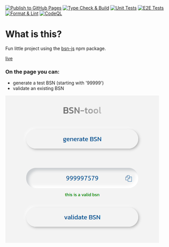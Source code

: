[![Publish to GitHub Pages](https://github.com/willemverbuyst/bsn-tool/actions/workflows/publish-to-gh-pages.yml/badge.svg)](https://github.com/willemverbuyst/bsn-tool/actions/workflows/publish-to-gh-pages.yml) [![Type Check & Build](https://github.com/willemverbuyst/bsn-tool/actions/workflows/type-check-build.yml/badge.svg)](https://github.com/willemverbuyst/bsn-tool/actions/workflows/type-check-build.yml) [![Unit Tests](https://github.com/willemverbuyst/bsn-tool/actions/workflows/unit-tests.yml/badge.svg)](https://github.com/willemverbuyst/bsn-tool/actions/workflows/unit-tests.yml) [![E2E Tests](https://github.com/willemverbuyst/bsn-tool/actions/workflows/e2e-test.yml/badge.svg)](https://github.com/willemverbuyst/bsn-tool/actions/workflows/e2e-test.yml) [![Format & Lint](https://github.com/willemverbuyst/bsn-tool/actions/workflows/format-lint.yml/badge.svg)](https://github.com/willemverbuyst/bsn-tool/actions/workflows/format-lint.yml) [![CodeQL](https://github.com/willemverbuyst/bsn-tool/actions/workflows/code-ql.yml/badge.svg)](https://github.com/willemverbuyst/bsn-tool/actions/workflows/code-ql.yml)

# What is this?

Fun little project using the [bsn-js](https://www.npmjs.com/package/bsn-js) npm package.

[live](https://willemverbuyst.github.io/bsn-tool/)

### On the page you can:

- generate a test BSN (starting with '99999')
- validate an existing BSN

![](./img/screenshot-bsn-tool.png)
